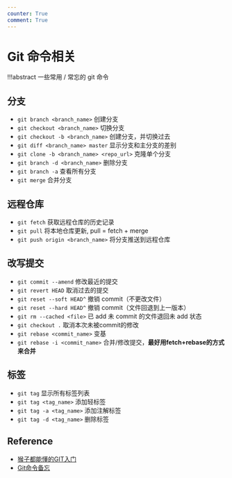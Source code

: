 ```yaml
---
counter: True
comment: True
---
```


# Git 命令相关

!!!abstract
    一些常用 / 常忘的 git 命令

## 分支

- `git branch <branch_name>` 创建分支
- `git checkout <branch_name>` 切换分支
- `git checkout -b <branch_name>` 创建分支，并切换过去
- `git diff <branch_name> master` 显示分支和主分支的差别
- `git clone -b <branch_name> <repo_url>` 克隆单个分支
- `git branch -d <branch_name>` 删除分支
- `git branch -a` 查看所有分支
- `git merge` 合并分支

## 远程仓库

- `git fetch` 获取远程仓库的历史记录
- `git pull` 将本地仓库更新, pull = fetch + merge
- `git push origin <branch_name>` 将分支推送到远程仓库


## 改写提交

- `git commit --amend` 修改最近的提交
- `git revert HEAD` 取消过去的提交
- `git reset --soft HEAD^` 撤销 commit（不更改文件）
- `git reset --hard HEAD^` 撤销 commit（文件回退到上一版本）
- `git rm --cached <file>` 已 add 未 commit 的文件退回未 add 状态
- `git checkout .` 取消本次未被commit的修改
- `git rebase <commit_name>` 变基
- `git rebase -i <commit_name>` 合并/修改提交，**最好用fetch+rebase的方式来合并**



## 标签

- `git tag` 显示所有标签列表
- `git tag <tag_name>` 添加轻标签
- `git tag -a <tag_name>` 添加注解标签
- `git tag -d <tag_name>` 删除标签

## Reference

- [猴子都能懂的GIT入门](https://backlog.com/git-tutorial/cn/intro/intro1_1.html)
- [Git命令备忘](https://note.tonycrane.cc/cs/tools/git/)